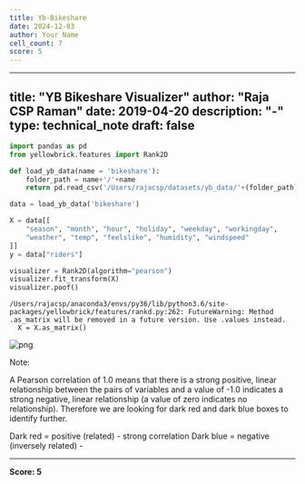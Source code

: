 ```yaml
---
title: Yb-Bikeshare
date: 2024-12-03
author: Your Name
cell_count: 7
score: 5
---
```


---
title: "YB Bikeshare Visualizer"
author: "Raja CSP Raman"
date: 2019-04-20
description: "-"
type: technical_note
draft: false
---

```python
import pandas as pd
from yellowbrick.features import Rank2D
```


```python
def load_yb_data(name = 'bikeshare'):
    folder_path = name+'/'+name
    return pd.read_csv('/Users/rajacsp/datasets/yb_data/'+(folder_path)+'.csv')
```


```python
data = load_yb_data('bikeshare')
```


```python
X = data[[
    "season", "month", "hour", "holiday", "weekday", "workingday",
    "weather", "temp", "feelslike", "humidity", "windspeed"
]]
y = data["riders"]
```


```python
visualizer = Rank2D(algorithm="pearson")
visualizer.fit_transform(X)
visualizer.poof()
```

    /Users/rajacsp/anaconda3/envs/py36/lib/python3.6/site-packages/yellowbrick/features/rankd.py:262: FutureWarning: Method .as_matrix will be removed in a future version. Use .values instead.
      X = X.as_matrix()



    
![png](/mlnotes/images/yb-bikeshare_5_1.png)
    


Note:

A Pearson correlation of 1.0 means that there is a strong positive, 
linear relationship between the pairs of variables and a value of -1.0 indicates a strong negative, 
linear relationship (a value of zero indicates no relationship). 
Therefore we are looking for dark red and dark blue boxes to identify further.

Dark red = positive (related) - strong correlation
Dark blue = negative (inversely related) - 


---
**Score: 5**